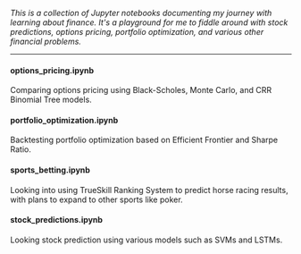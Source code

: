 _This is a collection of Jupyter notebooks documenting my journey with learning about finance. It's a playground for me to fiddle around with stock predictions, options pricing, portfolio optimization, and various other financial problems._

---

#### options_pricing.ipynb
Comparing options pricing using Black-Scholes, Monte Carlo, and CRR Binomial Tree models.

#### portfolio_optimization.ipynb
Backtesting portfolio optimization based on Efficient Frontier and Sharpe Ratio. 

#### sports_betting.ipynb
Looking into using TrueSkill Ranking System to predict horse racing results, with plans to expand to other sports like poker. 

#### stock_predictions.ipynb
Looking stock prediction using various models such as SVMs and LSTMs.
